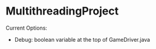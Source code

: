 # MultithreadingProject


Current Options:
 - Debug: boolean variable at the top of GameDriver.java
